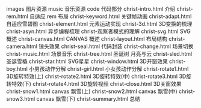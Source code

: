 images               图片资源
music                音乐资源
code                 代码部分
christ-intro.html    介绍
christ-rem.html      自适应 rem 布局
christ-keyword.html  关键帧动画
christ-adapt.html    自适应雪碧图
christ-element.html  元素运动实现
christ-3d.html       3D变换的梳理
christ-asyn.html     异步编程梳理
christ-观察者模式的理解
christ-svg.html      SVG 概述
christ-canvas.html   CANVAS 概述
christ-layout.html   布局结构
christ-camera.html   镜头效果
christ-seal.html     代码封装
christ-change.html   场景切换
christ-music.html    场景音乐
christ-tree.html     圣诞树 月亮与云
christ-sled.html     圣诞雪橇
christ-star.html     SVG星星
christ-window.html   3D开窗效果
christ-boy.html      小男孩动作分解
christ-girl.html     小女孩动作分解
christ-rotate1.html  3D旋转特效(上)
christ-rotate2.html  3D旋转特效(中)
christ-rotate3.html  3D旋转特效(下)
christ-rotate4.html  3D旋转视频
christ-close.html    3D关窗效果
christ-snow1.html    canvas 飘雪(上)
christ-snow2.html    canvas 飘雪(中)
christ-snow3.html    canvas 飘雪(下)
christ-summary.html  总结
